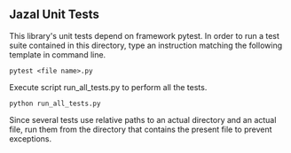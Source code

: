 ## Jazal Unit Tests

This library's unit tests depend on framework pytest. In order to run a test
suite contained in this directory, type an instruction matching the following
template in command line.

```
pytest <file name>.py
```

Execute script run_all_tests.py to perform all the tests.

```
python run_all_tests.py
```

Since several tests use relative paths to an actual directory and an actual
file, run them from the directory that contains the present file to prevent
exceptions.
